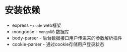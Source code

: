# 安装依赖

- express - `node` web框架
- mongoose - `mongoDB` 数据库
- body-parser - 后台数据接口用户传进来的参数解析插件
- cookie-parser - 通过cookie存储用户登录状态